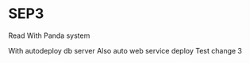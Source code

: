 # SEP3
Read With Panda system

With autodeploy db server
Also auto web service deploy
Test change 3
